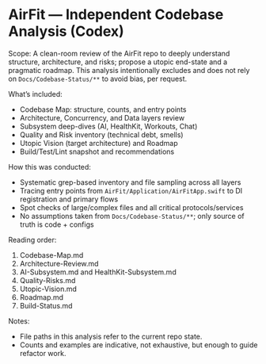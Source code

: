 # AirFit — Independent Codebase Analysis (Codex)

Scope: A clean-room review of the AirFit repo to deeply understand structure, architecture, and risks; propose a utopic end-state and a pragmatic roadmap. This analysis intentionally excludes and does not rely on `Docs/Codebase-Status/**` to avoid bias, per request.

What’s included:
- Codebase Map: structure, counts, and entry points
- Architecture, Concurrency, and Data layers review
- Subsystem deep-dives (AI, HealthKit, Workouts, Chat)
- Quality and Risk inventory (technical debt, smells)
- Utopic Vision (target architecture) and Roadmap
- Build/Test/Lint snapshot and recommendations

How this was conducted:
- Systematic grep-based inventory and file sampling across all layers
- Tracing entry points from `AirFit/Application/AirFitApp.swift` to DI registration and primary flows
- Spot checks of large/complex files and all critical protocols/services
- No assumptions taken from `Docs/Codebase-Status/**`; only source of truth is code + configs

Reading order:
1) Codebase-Map.md
2) Architecture-Review.md
3) AI-Subsystem.md and HealthKit-Subsystem.md
4) Quality-Risks.md
5) Utopic-Vision.md
6) Roadmap.md
7) Build-Status.md

Notes:
- File paths in this analysis refer to the current repo state.
- Counts and examples are indicative, not exhaustive, but enough to guide refactor work.

